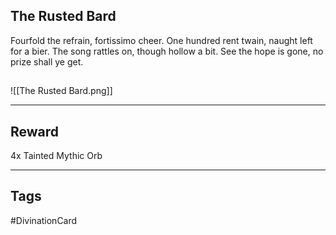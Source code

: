 ## The Rusted Bard
Fourfold the refrain, fortissimo cheer.
One hundred rent twain, naught left for a bier.
The song rattles on, though hollow a bit.
See the hope is gone, no prize shall ye get.
## 
![[The Rusted Bard.png]]

---
## Reward
4x Tainted Mythic Orb

---
## Tags
#DivinationCard